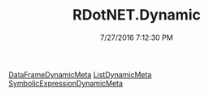 ﻿---
title: RDotNET.Dynamic
date: 7/27/2016 7:12:30 PM
---

[DataFrameDynamicMeta](T-RDotNET.Dynamic.DataFrameDynamicMeta.html)
[ListDynamicMeta](T-RDotNET.Dynamic.ListDynamicMeta.html)
[SymbolicExpressionDynamicMeta](T-RDotNET.Dynamic.SymbolicExpressionDynamicMeta.html)
